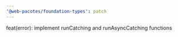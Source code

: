 ```yaml
---
'@web-pacotes/foundation-types': patch
---
```


feat(error): implement runCatching and runAsyncCatching functions
